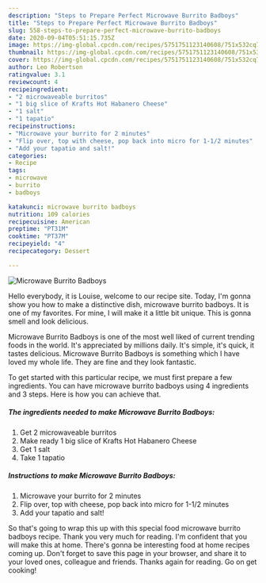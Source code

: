 ```yaml
---
description: "Steps to Prepare Perfect Microwave Burrito Badboys"
title: "Steps to Prepare Perfect Microwave Burrito Badboys"
slug: 558-steps-to-prepare-perfect-microwave-burrito-badboys
date: 2020-09-04T05:51:15.735Z
image: https://img-global.cpcdn.com/recipes/5751751123140608/751x532cq70/microwave-burrito-badboys-recipe-main-photo.jpg
thumbnail: https://img-global.cpcdn.com/recipes/5751751123140608/751x532cq70/microwave-burrito-badboys-recipe-main-photo.jpg
cover: https://img-global.cpcdn.com/recipes/5751751123140608/751x532cq70/microwave-burrito-badboys-recipe-main-photo.jpg
author: Leo Robertson
ratingvalue: 3.1
reviewcount: 4
recipeingredient:
- "2 microwaveable burritos"
- "1 big slice of Krafts Hot Habanero Cheese"
- "1 salt"
- "1 tapatio"
recipeinstructions:
- "Microwave your burrito for 2 minutes"
- "Flip over, top with cheese, pop back into micro for 1-1/2 minutes"
- "Add your tapatio and salt!"
categories:
- Recipe
tags:
- microwave
- burrito
- badboys

katakunci: microwave burrito badboys 
nutrition: 109 calories
recipecuisine: American
preptime: "PT31M"
cooktime: "PT37M"
recipeyield: "4"
recipecategory: Dessert

---
```



![Microwave Burrito Badboys](https://img-global.cpcdn.com/recipes/5751751123140608/751x532cq70/microwave-burrito-badboys-recipe-main-photo.jpg)

Hello everybody, it is Louise, welcome to our recipe site. Today, I'm gonna show you how to make a distinctive dish, microwave burrito badboys. It is one of my favorites. For mine, I will make it a little bit unique. This is gonna smell and look delicious.



Microwave Burrito Badboys is one of the most well liked of current trending foods in the world. It's appreciated by millions daily. It's simple, it's quick, it tastes delicious. Microwave Burrito Badboys is something which I have loved my whole life. They are fine and they look fantastic.


To get started with this particular recipe, we must first prepare a few ingredients. You can have microwave burrito badboys using 4 ingredients and 3 steps. Here is how you can achieve that.

<!--inarticleads1-->

##### The ingredients needed to make Microwave Burrito Badboys:

1. Get 2 microwaveable burritos
1. Make ready 1 big slice of Krafts Hot Habanero Cheese
1. Get 1 salt
1. Take 1 tapatio




<!--inarticleads2-->

##### Instructions to make Microwave Burrito Badboys:

1. Microwave your burrito for 2 minutes
1. Flip over, top with cheese, pop back into micro for 1-1/2 minutes
1. Add your tapatio and salt!




So that's going to wrap this up with this special food microwave burrito badboys recipe. Thank you very much for reading. I'm confident that you will make this at home. There's gonna be interesting food at home recipes coming up. Don't forget to save this page in your browser, and share it to your loved ones, colleague and friends. Thanks again for reading. Go on get cooking!

